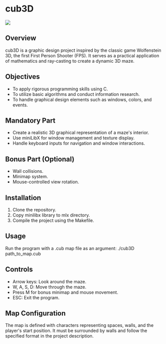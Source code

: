 # cub3D

![](https://github.com/arash039/cub3D/blob/master/Peek%202024-08-19%2003-41.gif)
## Overview
cub3D is a graphic design project inspired by the classic game Wolfenstein 3D, the first First Person Shooter (FPS). It serves as a practical application of mathematics and ray-casting to create a dynamic 3D maze.

## Objectives
- To apply rigorous programming skills using C.
- To utilize basic algorithms and conduct information research.
- To handle graphical design elements such as windows, colors, and events.

## Mandatory Part
- Create a realistic 3D graphical representation of a maze's interior.
- Use miniLibX for window management and texture display.
- Handle keyboard inputs for navigation and window interactions.

## Bonus Part (Optional)
- Wall collisions.
- Minimap system.
- Mouse-controlled view rotation.

## Installation
1. Clone the repository.
2. Copy minilibx library to mlx directory.
3. Compile the project using the Makefile.

## Usage
Run the program with a .cub map file as an argument:
./cub3D path_to_map.cub


## Controls
- Arrow keys: Look around the maze.
- W, A, S, D: Move through the maze.
- Press M for bonus minimap and mouse movement.
- ESC: Exit the program.

## Map Configuration
The map is defined with characters representing spaces, walls, and the player's start position. It must be surrounded by walls and follow the specified format in the project description.

